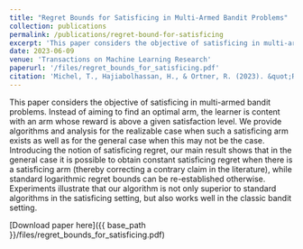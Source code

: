 ```yaml
---
title: "Regret Bounds for Satisficing in Multi-Armed Bandit Problems"
collection: publications
permalink: /publications/regret-bound-for-satisficing
excerpt: 'This paper considers the objective of satisficing in multi-armed bandit problems. Instead of aiming to find an optimal arm, the learner is content with an arm whose reward is above a given satisfaction level.'
date: 2023-06-09
venue: 'Transactions on Machine Learning Research'
paperurl: '/files/regret_bounds_for_satisficing.pdf'
citation: 'Michel, T., Hajiabolhassan, H., & Ortner, R. (2023). &quot;Regret Bounds for Satisficing in Multi-Armed Bandit Problems.&quot; <i>Transactions on Machine Learning Research</i>.'
---
```

This paper considers the objective of satisficing in multi-armed bandit problems. Instead of aiming to find an optimal arm, the learner is content with an arm whose reward is above a given satisfaction level. We provide algorithms and analysis for the realizable case when such a satisficing arm exists as well as for the general case when this may not be the case. Introducing the notion of satisficing regret, our main result shows that in the general case it is possible to obtain constant satisficing regret when there is a satisficing arm (thereby correcting a contrary claim in the literature), while standard logarithmic regret bounds can be re-established otherwise. Experiments illustrate that our algorithm is not only superior to standard algorithms in the satisficing setting, but also works well in the classic bandit setting.

[Download paper here]({{ base_path }}/files/regret_bounds_for_satisficing.pdf)
